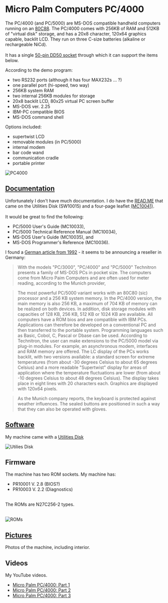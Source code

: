 # Micro Palm Computers PC/4000
The PC/4000 (and PC/5000) are MS-DOS compatible handheld computers running on an [80C88](/Pictures/Micro_Palm_80C88.jpg).  The PC/4000 comes with 256KB of RAM and 512KB of "virtual disk" storage, and has a 20x8 character, 120x64 graphics capable, backlit LCD.  They run on three C-size batteries (alkaline or rechargeable NiCd).<br>  
It has a single [50-pin DD50 socket](/Pictures/Micro_Palm_DD50_interface.jpg) through which it can support the items below.<br>

According to the demo program:
- two RS232 ports (although it has four MAX232s ... ?)
- one parallel port (hi-speed, two way)
- 256KB system RAM
- two internal 256KB modules for storage
- 20x8 backlit LCD, 80x25 virtual PC screen buffer
- MS-DOS ver. 2.25
- IBM-PC compatible BIOS
- MS-DOS command shell

Options included:
- supertwist LCD
- removable modules (in PC/5000)
- internal modem
- bar code wand
- communication cradle
- portable printer

![PC4000](/Pictures/Micro_Palm_PC4000.jpg)

## [Documentation](/Documents)
Unfortunately I don't have much documentation.  I do have the [READ.ME](/Documents/README.txt) that came on the Utilities Disk (SW10015) and a four-page leaflet [(MC10041)](/Documents/MicroPalm_PC4000_Important_Information_MC10041.pdf).
<br> <br>
It would be great to find the following:<br>
- PC/5000 User's Guide (MC10033),
- PC/5000 Technical Reference Manual (MC10034),
- MS-DOS User's Guide (MC10035), and
- MS-DOS Programmer's Reference (MC10036).

I found a [German article from 1992](http://www.cowo.de/a/1133979) - it seems to be announcing a reseller in Germany:

> With the models "PC/3000", "PC/4000" and "PC/5000" Technitron presents a family of MS-DOS PCs in pocket size. The computers come from Micro Paim Computers and are often used for meter reading, according to the Munich provider,

> The most powerful PC/5000 variant works with an 80C80 (sic) processor and a 256 KB system memory. In the PC/4000 version, the main memory is also 256 KB, a maximum of 704 KB of memory can be realized on both devices. In addition, disk storage modules with capacities of 128 KB, 256 KB, 512 KB or 1024 KB are available. All computers have a ROM bios and are compatible with IBM PCs. Applications can therefore be developed on a conventional PC and then transferred to the portable system. Programming languages such as Basic, Cobol, C, Pascal or Dbase can be used. According to Technitron, the user can make extensions to the PC/5000 model via plug-in modules. For example, an asynchronous modem, interfaces and RAM memory are offered. The LC display of the PCs works backlit, with two versions available: a standard screen for extreme temperatures (from about -30 degrees Celsius to about 65 degrees Celsius) and a more readable "Supertwist" display for areas of application where the temperature fluctuations are lower (from about -10 degrees Celsius to about 48 degrees Celsius). The display takes place in eight lines with 20 characters each. Graphics are displayed with 120x64 pixels.

> As the Munich company reports, the keyboard is protected against weather influences. The sealed buttons are positioned in such a way that they can also be operated with gloves.

## [Software](/Software)
My machine came with a [Utilities Disk](/Software/MicroPalm_Utilities_Disk_SW10015.zip)<br>

![Utilies Disk](/Software/MicroPalm_Utilities_Disk_SW10015.jpg)

## Firmware
The machine has two ROM sockets.  My machine has:
- PR10001 V. 2.8 (BIOS?)
- PR10003 V. 2.2 (Diagnostics)
<br>
The ROMs are N27C256-2 types.<br><br>

![ROMs](/Pictures/Micro_Palm_ROMs1.jpg)

## [Pictures](/Pictures)
Photos of the machine, including interior.

## Videos
My YouTube videos.<br>
- [Micro Palm PC/4000: Part 1](https://youtu.be/sYC32jD33a0)
- [Micro Palm PC/4000: Part 2](https://youtu.be/t-Lt_9J98sY)
- [Micro Palm PC/4000: Part 3](https://youtu.be/kz60hYqgm1A)
